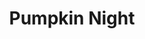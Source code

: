 --- 
title: "Pumpkin Night"
publishdate: "2019-3-18T16:48:46+02:00"
src: "https://365manga.net/manga/pumpkin-night"
image: "https://data.365manga.net/images/thumbnails/24584-pumpkin-night.jpg"
description: ""
---